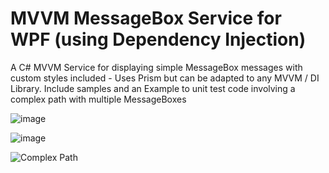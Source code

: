 # MVVM MessageBox Service for WPF (using Dependency Injection)
A C# MVVM Service for displaying simple MessageBox messages with custom styles included - Uses Prism but can be adapted to any MVVM / DI Library.
Include samples and an Example to unit test code involving a complex path with multiple MessageBoxes

![image](https://user-images.githubusercontent.com/2603287/160056232-c6d8ac4d-27c6-4726-aa78-8da817088047.png)

![image](https://user-images.githubusercontent.com/2603287/160056527-80857f58-491d-4038-b650-9cbbc2029125.png)

![Complex Path](https://github.com/pierre01/MessageBox/blob/development/MessageBoxPathToTest.jpg)

